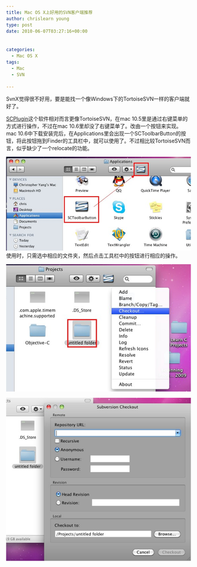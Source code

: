 ```yaml
---
title: Mac OS X上好用的SVN客户端推荐
author: chrislearn young
type: post
date: 2010-06-07T03:27:16+00:00


categories:
  - Mac OS X
tags:
  - Mac
  - SVN

---
```

SvnX觉得很不好用，要是能找一个像Windows下的TortoiseSVN一样的客户端就好了。

<!--more-->
<a href="http://scplugin.tigris.org/" target="_blank">SCPlugin</a>这个软件相对而言更像TortoiseSVN，在mac 10.5里是通过右键菜单的方式进行操作，不过在mac 10.6里却没了右键菜单了。改由一个按钮来实现。mac 10.6中下载安装完后，在Applications里会出现一个SCToolbarButton的按钮，将此按钮拖到Finder的工具栏中，就可以使用了。不过相比较TortoiseSVN而言，似乎缺少了一个relocate的功能。

![mac_file_path.jpg](sctoolbarbutton.jpg)
使用时，只需选中相应的文件夹，然后点击工具栏中的按钮进行相应的操作。

![mac_file_path.jpg](scplugin_0.jpg)

![mac_file_path.jpg](scplugin_checkout.jpg)